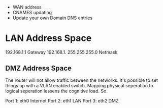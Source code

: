 # 

* WAN address 
* CNAMES updating
* Update your own Domain DNS entries

# LAN Address Space

192.168.1.1 Gateway
192.168.1.
255.255.255.0 Netmask

## DMZ Address Space

The router will not allow traffic between the networks. It's possible to set things up with a VLAN enabled switch. Mapping physical seperation to logical seperation lessens the cognitive load. So.

Port 1: eth0    Internet
Port 2: eth1    LAN
Port 3: eth2    DMZ
